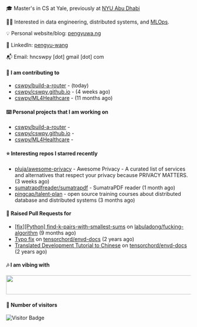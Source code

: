 🎓 Master's in CS at Yale, previously at [NYU Abu Dhabi](https://nyuad.nyu.edu/en/)

🧑‍💻 Interested in data engineering, distributed systems, and [MLOps](https://dlab.berkeley.edu/news/what-mlops-introduction-world-machine-learning-operations).

💡 Personal website/blog: [pengyuwa.ng](https://pengyuwa.ng/)

🙌 LinkedIn: [pengyu-wang](https://www.linkedin.com/in/pengyu-wang/)

📬 Email: hncswpy [dot] gmail [dot] com

#### 🔭 I am contributing to

- [cswpy/build-a-router](https://github.com/cswpy/build-a-router) -  (today)
- [cswpy/cswpy.github.io](https://github.com/cswpy/cswpy.github.io) -  (4 weeks ago)
- [cswpy/ML4Healthcare](https://github.com/cswpy/ML4Healthcare) -  (11 months ago)

#### ⌨️ Personal projects that I am working on

- [cswpy/build-a-router](https://github.com/cswpy/build-a-router) - 
- [cswpy/cswpy.github.io](https://github.com/cswpy/cswpy.github.io) - 
- [cswpy/ML4Healthcare](https://github.com/cswpy/ML4Healthcare) - 

#### ⭐ Interesting repos I starred recently

- [pluja/awesome-privacy](https://github.com/pluja/awesome-privacy) - Awesome Privacy - A curated list of services and alternatives that respect your privacy because PRIVACY MATTERS. (3 weeks ago)
- [sumatrapdfreader/sumatrapdf](https://github.com/sumatrapdfreader/sumatrapdf) - SumatraPDF reader (1 month ago)
- [pingcap/talent-plan](https://github.com/pingcap/talent-plan) - open source training courses about distributed database and distributed systems (3 months ago)

#### 🔨 Raised Pull Requests for

- [[fix][Python] find-k-pairs-with-smallest-sums](https://github.com/labuladong/fucking-algorithm/pull/1424) on [labuladong/fucking-algorithm](https://github.com/labuladong/fucking-algorithm) (9 months ago)
- [Typo fix](https://github.com/tensorchord/envd-docs/pull/73) on [tensorchord/envd-docs](https://github.com/tensorchord/envd-docs) (2 years ago)
- [Translated Development Tutorial to Chinese](https://github.com/tensorchord/envd-docs/pull/71) on [tensorchord/envd-docs](https://github.com/tensorchord/envd-docs) (2 years ago)

#### 🎶 I am vibing with
<img
	src="https://spotify-badge-opal.vercel.app/api/now-playing.svg"
	width="540"
	height="52"
/>

#### 🔢 Number of visitors
![Visitor Badge](https://visitor-badge.laobi.icu/badge?page_id=cswpy)
